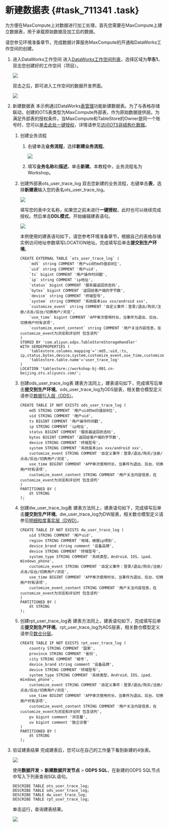 # 新建数据表 {#task_711341 .task}

为方便在MaxCompute上对数据进行加工处理，首先您需要在MaxCompute上建立数据表，用于承载原始数据及加工后的数据。

请您参见环境准备章节，完成数据计算服务MaxCompute的开通和DataWorks工作空间的创建。

1.  进入DataWorks工作空间 进入[DataWorks工作空间列表](https://workbench.data.aliyun.com/consolenew#/projectlist)，选择区域为**华东1**，双击您创建好的工作空间（项目）。

    ![](http://static-aliyun-doc.oss-cn-hangzhou.aliyuncs.com/assets/img/570574/156101405449649_zh-CN.png)

    双击之后，即可进入工作空间的数据开发界面。

    ![](http://static-aliyun-doc.oss-cn-hangzhou.aliyuncs.com/assets/img/570574/156101405449652_zh-CN.png)

2.  新建数据表 本示例通过DataWorks[表管理](../../../../cn.zh-CN/使用指南/数据开发/表管理.md#)功能新建数据表。为了与表格存储联动，创建的OTS表类型为MaxCompute外部表，作为原始数据提供层。为满足外部表的授权条件，当MaxCompute和TableStore的Owner是同一个账号时，您可以[单击此处一键授权](https://ram.console.aliyun.com/?spm=a2c4e.11153940.0.0.7828675d6o14Gi#/role/authorize?request=%7B%22Requests%22:%20%7B%22request1%22:%20%7B%22RoleName%22:%20%22AliyunODPSDefaultRole%22,%20%22TemplateId%22:%20%22DefaultRole%22%7D%7D,%20%22ReturnUrl%22:%20%22https:%2F%2Fram.console.aliyun.com%2F%22,%20%22Service%22:%20%22ODPS%22%7D)，详情请参见[访问OTS非结构化数据](../../../../cn.zh-CN/开发/外部表/访问OTS非结构化数据.md#)。
    1.  创建业务流程 
        1.  右键单击**业务流程**，选择**新建业务流程**。

            ![](http://static-aliyun-doc.oss-cn-hangzhou.aliyuncs.com/assets/img/570574/156101405549659_zh-CN.png)

        2.  填写**业务名称**和**描述**，单击**新建**。本教程中，业务流程名为Workshop。
    2.  创建外部表ots\_user\_trace\_log 双击您新建的业务流程，右键单击**表**，选择**新建表**输入您的表名ots\_user\_trace\_log。

        ![](http://static-aliyun-doc.oss-cn-hangzhou.aliyuncs.com/assets/img/570574/156101405549660_zh-CN.png)

        填写您的表中文名称，如果您之前未进行**一键授权**，此时也可以继续完成授权。然后单击**DDL模式**，开始编辑建表语句。

        ![](http://static-aliyun-doc.oss-cn-hangzhou.aliyuncs.com/assets/img/570574/156101405549663_zh-CN.png)

        本例使用的建表语句如下，请您参考环境准备章节，根据自己的表格存储实例访问地址参数填写LOCATION地址。完成填写后单击**提交到生产环境**。

        ``` {#codeblock_47c_iqd_nvt}
        CREATE EXTERNAL TABLE `ots_user_trace_log` (
            `md5` string COMMENT '用户uid的md5值前8位',
            `uid` string COMMENT '用户uid',
            `ts` bigint COMMENT '用户操作时间戳',
            `ip` string COMMENT 'ip地址',
            `status` bigint COMMENT '服务器返回状态码',
            `bytes` bigint COMMENT '返回给客户端的字节数',
            `device` string COMMENT '终端型号',
            `system` string COMMENT '系统版本ios xxx/android xxx',
            `customize_event` string COMMENT '自定义事件：登录/退出/购买/注册/点击/后台/切换用户/浏览',
            `use_time` bigint COMMENT 'APP单次使用时长，当事件为退出、后台、切换用户时有该项',
            `customize_event_content` string COMMENT '用户关注内容信息，在customize_event为浏览和评论时 包含该列'
        )
        STORED BY 'com.aliyun.odps.TableStoreStorageHandler'
        WITH SERDEPROPERTIES (
            'tablestore.columns.mapping'=':md5,:uid,:ts, ip,status,bytes,device,system,customize_event,use_time,customize_event_content',
            'tablestore.table.name'='user_trace_log'
        )
        LOCATION 'tablestore://workshop-bj-001.cn-beijing.ots.aliyuncs.com/';
        ```

    3.  创建ods\_user\_trace\_log表 建表方法同上，建表语句如下，完成填写后单击**提交到生产环境**。ods\_user\_trace\_log为ODS层表，相关数仓模型定义请参见[数据引入层（ODS）](cn.zh-CN/使用教程/构建与优化数据仓库/架构与模型设计/数据模型/数据引入层（ODS）.md#)。

        ``` {#codeblock_ozx_qz3_p8f}
        CREATE TABLE IF NOT EXISTS ods_user_trace_log (
            md5 STRING COMMENT '用户uid的md5值前8位',
            uid STRING COMMENT '用户uid',
            ts BIGINT COMMENT '用户操作时间戳',
            ip STRING COMMENT 'ip地址',
            status BIGINT COMMENT '服务器返回状态码',
            bytes BIGINT COMMENT '返回给客户端的字节数',
            device STRING COMMENT '终端型号',
            system STRING COMMENT '系统版本ios xxx/android xxx',
            customize_event STRING COMMENT '自定义事件：登录/退出/购买/注册/点击/后台/切换用户/浏览',
            use_time BIGINT COMMENT 'APP单次使用时长，当事件为退出、后台、切换用户时有该项',
            customize_event_content STRING COMMENT '用户关注内容信息，在customize_event为浏览和评论时 包含该列'
        )
        PARTITIONED BY (
            dt STRING
        );
        ```

    4.  创建dw\_user\_trace\_log表 建表方法同上，建表语句如下，完成填写后单击**提交到生产环境**。dw\_user\_trace\_log为DW层表，相关数仓模型定义请参见[明细粒度事实层（DWD）](cn.zh-CN/使用教程/构建与优化数据仓库/架构与模型设计/数据模型/明细粒度事实层（DWD）.md#)。

        ``` {#codeblock_smz_20f_m6a}
        CREATE TABLE IF NOT EXISTS dw_user_trace_log (
            uid STRING COMMENT '用户uid',
            region STRING COMMENT '地域，根据ip得到',
            device_brand string comment '设备品牌',
            device STRING COMMENT '终端型号',
            system_type STRING COMMENT '系统类型，Android、IOS、ipad、Windows_phone',
            customize_event STRING COMMENT '自定义事件：登录/退出/购买/注册/点击/后台/切换用户/浏览',
            use_time BIGINT COMMENT 'APP单次使用时长，当事件为退出、后台、切换用户时有该项',
            customize_event_content STRING COMMENT '用户关注内容信息，在customize_event为浏览和评论时 包含该列'
        )
        PARTITIONED BY (
            dt STRING
        );
        ```

    5.  创建rpt\_user\_trace\_log表 建表方法同上，建表语句如下，完成填写后单击**提交到生产环境**。rpt\_user\_trace\_log为ADS层表，相关数仓模型定义请参见[数仓分层](cn.zh-CN/使用教程/构建与优化数据仓库/架构与模型设计/数仓分层.md#)。

        ``` {#codeblock_lp2_0uu_bbb}
        CREATE TABLE IF NOT EXISTS rpt_user_trace_log (
            country STRING COMMENT '国家',
            province STRING COMMENT '省份',
            city STRING COMMENT '城市',
            device_brand string comment '设备品牌',
            device STRING COMMENT '终端型号',
            system_type STRING COMMENT '系统类型，Android、IOS、ipad、Windows_phone',
            customize_event STRING COMMENT '自定义事件：登录/退出/购买/注册/点击/后台/切换用户/浏览',
            use_time BIGINT COMMENT 'APP单次使用时长，当事件为退出、后台、切换用户时有该项',
            customize_event_content STRING COMMENT '用户关注内容信息，在customize_event为浏览和评论时 包含该列',
            pv bigint comment '浏览量',
            uv bigint comment '独立访客'
        )
        PARTITIONED BY (
            dt STRING
        );
        ```

3.  验证建表结果 完成建表后，您可以在自己的工作量下看到新建的4张表。

    ![](http://static-aliyun-doc.oss-cn-hangzhou.aliyuncs.com/assets/img/570574/156101405549666_zh-CN.png)

    使用**数据开发** \> **新建数据开发节点** \> **ODPS SQL**，在新建的ODPS SQL节点中写入下列表查询SQL语句。

    ``` {#codeblock_02d_grt_xkl}
    DESCRIBE TABLE ots_user_trace_log;
    DESCRIBE TABLE ods_user_trace_log;
    DESCRIBE TABLE dw_user_trace_log;
    DESCRIBE TABLE rpt_user_trace_log;
    ```

    单击运行，查询建表结果。

    ![](http://static-aliyun-doc.oss-cn-hangzhou.aliyuncs.com/assets/img/570574/156101405649668_zh-CN.png)


